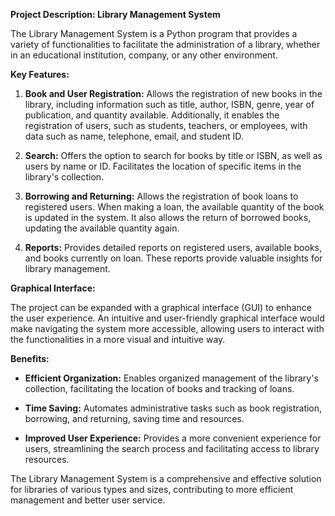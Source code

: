 **Project Description: Library Management System**

The Library Management System is a Python program that provides a variety of functionalities to facilitate the administration of a library, whether in an educational institution, company, or any other environment.

**Key Features:**

1. **Book and User Registration:** Allows the registration of new books in the library, including information such as title, author, ISBN, genre, year of publication, and quantity available. Additionally, it enables the registration of users, such as students, teachers, or employees, with data such as name, telephone, email, and student ID.

2. **Search:** Offers the option to search for books by title or ISBN, as well as users by name or ID. Facilitates the location of specific items in the library's collection.

3. **Borrowing and Returning:** Allows the registration of book loans to registered users. When making a loan, the available quantity of the book is updated in the system. It also allows the return of borrowed books, updating the available quantity again.

4. **Reports:** Provides detailed reports on registered users, available books, and books currently on loan. These reports provide valuable insights for library management.

**Graphical Interface:**

The project can be expanded with a graphical interface (GUI) to enhance the user experience. An intuitive and user-friendly graphical interface would make navigating the system more accessible, allowing users to interact with the functionalities in a more visual and intuitive way.

**Benefits:**

- **Efficient Organization:** Enables organized management of the library's collection, facilitating the location of books and tracking of loans.
  
- **Time Saving:** Automates administrative tasks such as book registration, borrowing, and returning, saving time and resources.

- **Improved User Experience:** Provides a more convenient experience for users, streamlining the search process and facilitating access to library resources.

The Library Management System is a comprehensive and effective solution for libraries of various types and sizes, contributing to more efficient management and better user service.
